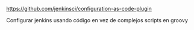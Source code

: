 https://github.com/jenkinsci/configuration-as-code-plugin

Configurar jenkins usando código en vez de complejos scripts en groovy
